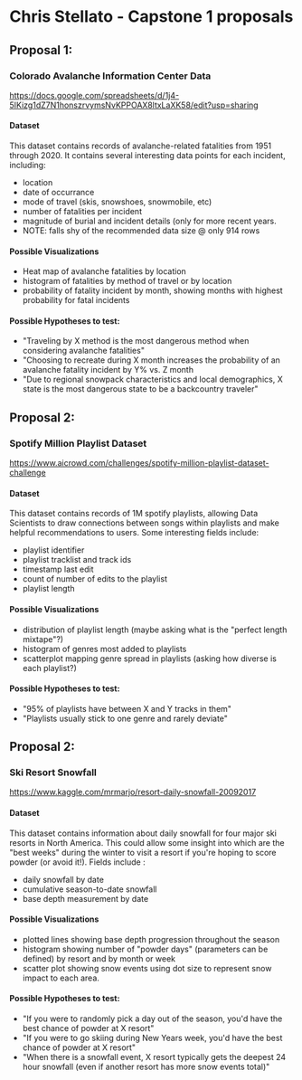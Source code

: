 # Chris Stellato - Capstone 1 proposals


## Proposal 1: 
### Colorado Avalanche Information Center Data
https://docs.google.com/spreadsheets/d/1j4-5IKizg1dZ7N1honszrvymsNvKPPOAX8ltxLaXK58/edit?usp=sharing

#### Dataset
This dataset contains records of avalanche-related fatalities from 1951 through 2020. It contains several interesting data points for each incident, including: 
* location
* date of occurrance
* mode of travel (skis, snowshoes, snowmobile, etc)
* number of fatalities per incident
* magnitude of burial and incident details (only for more recent years. 
* NOTE: falls shy of the recommended data size @ only 914 rows

#### Possible Visualizations
* Heat map of avalanche fatalities by location
* histogram of fatalities by method of travel or by location
* probability of fatality incident by month, showing months with highest probability for fatal incidents

#### Possible Hypotheses to test: 
* "Traveling by X method is the most dangerous method when considering avalanche fatalities"
* "Choosing to recreate during X month increases the probability of an avalanche fatality incident by Y% vs. Z month
* "Due to regional snowpack characteristics and local demographics, X state is the most dangerous state to be a backcountry traveler" 


## Proposal 2: 
### Spotify Million Playlist Dataset
https://www.aicrowd.com/challenges/spotify-million-playlist-dataset-challenge

#### Dataset
This dataset contains records of 1M spotify playlists, allowing Data Scientists to draw connections between songs within playlists and make helpful recommendations to users. Some interesting fields include: 
* playlist identifier
* playlist tracklist and track ids
* timestamp last edit
* count of number of edits to the playlist
* playlist length

#### Possible Visualizations
* distribution of playlist length (maybe asking what is the "perfect length mixtape"?) 
* histogram of genres most added to playlists
* scatterplot mapping genre spread in playlists (asking how diverse is each playlist?)

#### Possible Hypotheses to test: 
* "95% of playlists have between X and Y tracks in them"
* "Playlists usually stick to one genre and rarely deviate"


## Proposal 2: 
### Ski Resort Snowfall
https://www.kaggle.com/mrmarjo/resort-daily-snowfall-20092017

#### Dataset
This dataset contains information about daily snowfall for four major ski resorts in North America. This could allow some insight into which are the "best weeks" during the winter to visit a resort if you're hoping to score powder (or avoid it!). Fields include : 
* daily snowfall by date
* cumulative season-to-date snowfall
* base depth measurement by date

#### Possible Visualizations
* plotted lines showing base depth progression throughout the season
* histogram showing number of "powder days" (parameters can be defined) by resort and by month or week
* scatter plot showing snow events using dot size to represent snow impact to each area.

#### Possible Hypotheses to test: 
* "If you were to randomly pick a day out of the season, you'd have the best chance of powder at X resort"
* "If you were to go skiing during New Years week, you'd have the best chance of powder at X resort" 
* "When there is a snowfall event, X resort typically gets the deepest 24 hour snowfall (even if another resort has more snow events total)"
